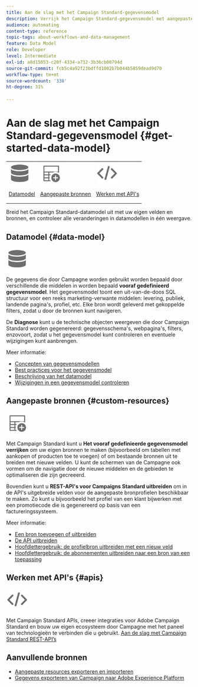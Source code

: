 ```yaml
---
title: Aan de slag met het Campaign Standard-gegevensmodel
description: Verrijk het Campaign Standard-gegevensmodel met aangepaste velden en bronnen en breid REST API's uit om uitgebreide velden weer te geven.
audience: automating
content-type: reference
topic-tags: about-workflows-and-data-management
feature: Data Model
role: Developer
level: Intermediate
exl-id: a8d15053-c20f-4334-a732-3b36cb00794d
source-git-commit: fcb5c4a92f23bdffd1082b7b044b5859dead9d70
workflow-type: tm+mt
source-wordcount: '338'
ht-degree: 31%

---
```


# Aan de slag met het Campaign Standard-gegevensmodel {#get-started-data-model}

<table>
<tr>
<td><img src="assets/do-not-localize/icon_datamodel.svg" width="60px"><p><a href="#data-model">Datamodel</a></p></td>
<td><img src="assets/do-not-localize/icon_custom.svg" width="60px"><p><a href="#custom-resources">Aangepaste bronnen</a></p></td><td><img src="assets/do-not-localize/icon_api.svg" width="60px"><p><a href="#custom-resources">Werken met API's</a></p></td></tr>
</table>

Breid het Campaign Standard-datamodel uit met uw eigen velden en bronnen, en controleer alle veranderingen in datamodellen in één weergave.

## Datamodel {#data-model}

<img src="assets/do-not-localize/icon_datamodel.svg" width="60px">

De gegevens die door Campagne worden gebruikt worden bepaald door verschillende die middelen in worden bepaald **vooraf gedefinieerd gegevensmodel**. Het gegevensmodel toont een uit-van-de-doos SQL structuur voor een reeks marketing-verwante middelen: levering, publiek, landende pagina&#39;s, profiel, etc. Elke bron wordt geleverd met gekoppelde filters, zodat u door de bronnen kunt navigeren.

De **Diagnose** kunt u de technische objecten weergeven die door Campaign Standard worden gegenereerd: gegevensschema&#39;s, webpagina&#39;s, filters, enzovoort, zodat u het gegevensmodel kunt controleren en eventuele wijzigingen kunt aanbrengen.

Meer informatie:

* [Concepten van gegevensmodellen](../../developing/using/data-model-concepts.md)
* [Best practices voor het gegevensmodel](../../developing/using/data-model-best-practices.md)
* [Beschrijving van het datamodel](../../developing/using/datamodel-introduction.md)
* [Wijzigingen in een gegevensmodel controleren](../../developing/using/monitoring-data-model-changes.md)

## Aangepaste bronnen {#custom-resources}

<img src="assets/do-not-localize/icon_custom.svg" width="60px">

Met Campaign Standard kunt u **Het vooraf gedefinieerde gegevensmodel verrijken** om uw eigen bronnen te maken (bijvoorbeeld om tabellen met aankopen of producten toe te voegen) of om bestaande bronnen uit te breiden met nieuwe velden. U kunt de schermen van de Campagne ook vormen om de navigatie door de nieuwe middelen en de gebieden te optimaliseren die zijn gecreeerd.

Bovendien kunt u **REST-API&#39;s voor Campaigns Standard uitbreiden** om in de API&#39;s uitgebreide velden voor de aangepaste bronprofielen beschikbaar te maken. Zo kunt u bijvoorbeeld het profiel van een klant bijwerken met een promotiecode die is gegenereerd op basis van een factureringssysteem.

Meer informatie:

* [Een bron toevoegen of uitbreiden](../../developing/using/key-steps-to-add-a-resource.md)
* [De API uitbreiden](../../developing/using/about-extending-the-api.md)
* [Hoofdlettergebruik: de profielbron uitbreiden met een nieuw veld](../../developing/using/extending-the-profile-resource-with-a-new-field.md)
* [Hoofdlettergebruik: de abonnementen uitbreiden naar een bron van een toepassing](../../developing/using/extending-the-subscriptions-to-an-application-resource.md)

## Werken met API&#39;s {#apis}

<img src="assets/do-not-localize/icon_api.svg" width="60px">

Met Campaign Standard APIs, creeer integraties voor Adobe Campaign Standard en bouw uw eigen ecosysteem door Campagne met het paneel van technologieën te verbinden die u gebruikt. [Aan de slag met Campaign Standard REST-API’s](../../api/using/get-started-apis.md)

## Aanvullende bronnen

* [Aangepaste resources exporteren en importeren](https://helpx.adobe.com/campaign/kb/acs-get-started-with-cusres.html)
* [Gegevens exporteren van Campaign naar Adobe Experience Platform](../../integrating/using/export-campaign-data.md)
